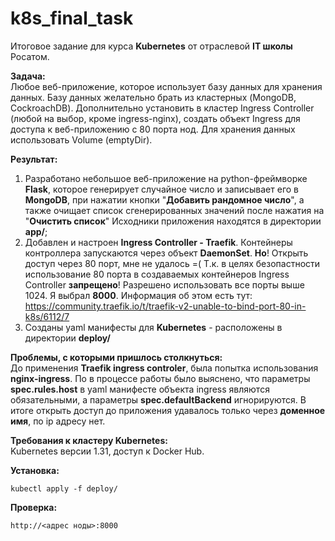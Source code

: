 # k8s_final_task
Итоговое задание для курса **Kubernetes** от отраслевой **IT школы** Росатом.

**Задача:**  
Любое веб-приложение, которое использует базу данных для хранения данных. Базу данных желательно брать из кластерных (MongoDB, CockroachDB). Дополнительно установить в кластер Ingress Controller (любой на выбор, кроме ingress-nginx), создать объект Ingress для доступа к веб-приложению с 80 порта нод. Для хранения данных использовать Volume (emptyDir).

**Результат:**
1) Разработано небольшое веб-приложение на python-фреймворке **Flask**, которое генерирует случайное число и записывает его в **MongoDB**, при нажатии кнопки "**Добавить рандомное число**", а также очищает список сгенерированных значений после нажатия на "**Очистить список**"  Исходники приложения находятся в директории **app/**;
2) Добавлен и настроен **Ingress Controller - Traefik**. Контейнеры контроллера запускаются через объект **DaemonSet**. **Но**! Открыть доступ через 80 порт, мне не удалось =( Т.к. в целях безопастности использование 80 порта в создаваемых контейнеров Ingress Controller **запрещено**! Разрешено использовать все порты выше 1024. Я выбрал **8000**. Информация об этом есть тут:  
https://community.traefik.io/t/traefik-v2-unable-to-bind-port-80-in-k8s/6112/7
4) Созданы yaml манифесты для **Kubernetes** - расположены в директории **deploy/**

**Проблемы, с которыми пришлось столкнуться:**  
До применения **Traefik ingress controler**, была попытка использования **nginx-ingress**. По в процессе работы было выяснено, что параметры **spec.rules.host** в yaml манифесте объекта ingress являются обязательными, а параметры **spec.defaultBackend** игнорируются. В итоге открыть доступ до приложения удавалось только через **доменное имя**, по ip адресу нет.

**Требования к кластеру Kubernetes:**  
Kubernetes версии 1.31, доступ к Docker Hub.

**Установка:**

    kubectl apply -f deploy/

**Проверка:**  

    http://<адрес ноды>:8000
